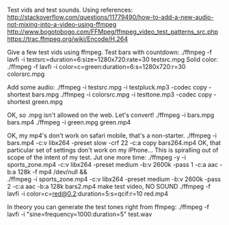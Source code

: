 Test vids and test sounds.
Using references:
http://stackoverflow.com/questions/11779490/how-to-add-a-new-audio-not-mixing-into-a-video-using-ffmpeg
http://www.bogotobogo.com/FFMpeg/ffmpeg_video_test_patterns_src.php
https://trac.ffmpeg.org/wiki/Encode/H.264

Give a few test vids using ffmpeg.
Test bars with countdown:
./ffmpeg -f lavfi -i testsrc=duration=6:size=1280x720:rate=30 testsrc.mpg
Solid color:
./ffmpeg -f lavfi -i color=c=green:duration=6:s=1280x720:r=30 colorsrc.mpg

Add some audio:
./ffmpeg -i testsrc.mpg -i testpluck.mp3 -codec copy -shortest bars.mpg
./ffmpeg -i colorsrc.mpg -i testtone.mp3 -codec copy -shortest green.mpg

OK, so .mpg isn't allowed on the web.  Let's convert!
./ffmpeg -i bars.mpg bars.mp4
./ffmpeg -i green.mpg green.mp4

OK, my mp4's don't work on safari mobile, that's a non-starter.
./ffmpeg -i bars.mp4 -c:v libx264 -preset slow -crf 22 -c:a copy bars264.mp4
OK, that particular set of settings don't work on my iPhone...
This is spiralling out of scope of the intent of my test.
Jut one more time:
./ffmpeg -y -i sports_zone.mp4 -c:v libx264 -preset medium -b:v 2600k -pass 1 -c:a aac -b:a 128k -f mp4 /dev/null && \
./ffmpeg -i sports_zone.mp4 -c:v libx264 -preset medium -b:v 2600k -pass 2 -c:a aac -b:a 128k bars2.mp4
make test video, NO SOUND
./ffmpeg -f lavfi -i color=c=red@0.2:duration=5:s=qcif:r=10 red.mp4

In theory you can generate the test tones right from ffmpeg:
./ffmpeg -f lavfi -i "sine=frequency=1000:duration=5" test.wav

